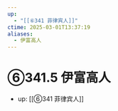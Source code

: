 ```yaml
---
up:
  - "[[⑥341 菲律宾人]]"
ctime: 2025-03-01T13:37:19
aliases:
  - 伊富高人
---
```


# ⑥341.5 伊富高人

- up: [[⑥341 菲律宾人]]
